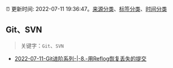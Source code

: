 :alarm_clock: 更新时间: 2022-07-11 19:36:47。[来源分类](../README.md)、[标签分类](../TAGS.md)、[时间分类](../TIMELINE.md)

## Git、SVN


> 关键字：`Git`、`SVN`



- [2022-07-11-Git进阶系列-|-8.-用Reflog恢复丢失的提交](https://toutiao.io/k/ervoklc) 